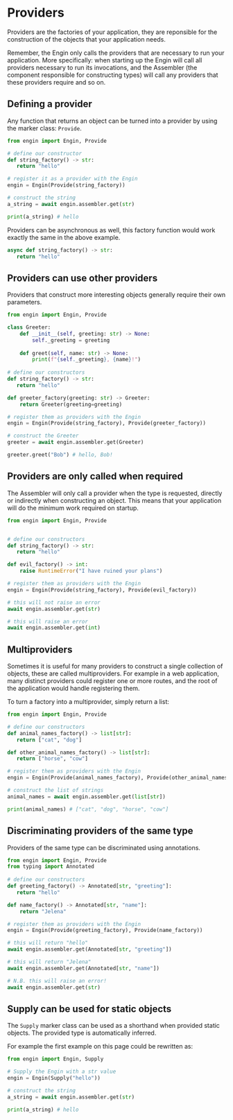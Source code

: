 # Providers

Providers are the factories of your application, they are reponsible for the construction
of the objects that your application needs.

Remember, the Engin only calls the providers that are necessary to run your application.
More specifically: when starting up the Engin will call all providers necessary to run its
invocations, and the Assembler (the component responsible for constructing types) will
call any providers that these providers require and so on.


## Defining a provider

Any function that returns an object can be turned into a provider by using the marker
class: `Provide`.

```python
from engin import Engin, Provide

# define our constructor
def string_factory() -> str:
   return "hello"

# register it as a provider with the Engin
engin = Engin(Provide(string_factory))

# construct the string
a_string = await engin.assembler.get(str)

print(a_string) # hello
```

Providers can be asynchronous as well, this factory function would work exactly the same
in the above example.

```python
async def string_factory() -> str:
   return "hello"
```

## Providers can use other providers

Providers that construct more interesting objects generally require their own parameters.

```python
from engin import Engin, Provide

class Greeter:
    def __init__(self, greeting: str) -> None:
        self._greeting = greeting
        
    def greet(self, name: str) -> None:
        print(f"{self._greeting}, {name}!")
        
# define our constructors
def string_factory() -> str:
   return "hello"

def greeter_factory(greeting: str) -> Greeter:
    return Greeter(greeting=greeting)

# register them as providers with the Engin
engin = Engin(Provide(string_factory), Provide(greeter_factory))

# construct the Greeter
greeter = await engin.assembler.get(Greeter)

greeter.greet("Bob") # hello, Bob!
```


## Providers are only called when required

The Assembler will only call a provider when the type is requested, directly or indirectly
when constructing an object. This means that your application will do the minimum work
required on startup.

```python
from engin import Engin, Provide


# define our constructors
def string_factory() -> str:
   return "hello"

def evil_factory() -> int:
    raise RuntimeError("I have ruined your plans")

# register them as providers with the Engin
engin = Engin(Provide(string_factory), Provide(evil_factory))

# this will not raise an error
await engin.assembler.get(str)

# this will raise an error
await engin.assembler.get(int)
```


## Multiproviders

Sometimes it is useful for many providers to construct a single collection of objects,
these are called multiproviders. For example in a web application, many
distinct providers could register one or more routes, and the root of the application
would handle registering them.

To turn a factory into a multiprovider, simply return a list:

```python
from engin import Engin, Provide

# define our constructors
def animal_names_factory() -> list[str]:
   return ["cat", "dog"]

def other_animal_names_factory() -> list[str]:
   return ["horse", "cow"]

# register them as providers with the Engin
engin = Engin(Provide(animal_names_factory), Provide(other_animal_names_factory))

# construct the list of strings
animal_names = await engin.assembler.get(list[str])

print(animal_names) # ["cat", "dog", "horse", "cow"]
```


## Discriminating providers of the same type

Providers of the same type can be discriminated using annotations.

```python
from engin import Engin, Provide
from typing import Annotated
        
# define our constructors
def greeting_factory() -> Annotated[str, "greeting"]:
   return "hello"

def name_factory() -> Annotated[str, "name"]:
    return "Jelena"

# register them as providers with the Engin
engin = Engin(Provide(greeting_factory), Provide(name_factory))

# this will return "hello"
await engin.assembler.get(Annotated[str, "greeting"])

# this will return "Jelena"
await engin.assembler.get(Annotated[str, "name"])

# N.B. this will raise an error!
await engin.assembler.get(str)
```


## Supply can be used for static objects

The `Supply` marker class can be used as a shorthand when provided static objects. The
provided type is automatically inferred.

For example the first example on this page could be rewritten as:


```python
from engin import Engin, Supply

# Supply the Engin with a str value
engin = Engin(Supply("hello"))

# construct the string
a_string = await engin.assembler.get(str)

print(a_string) # hello
```